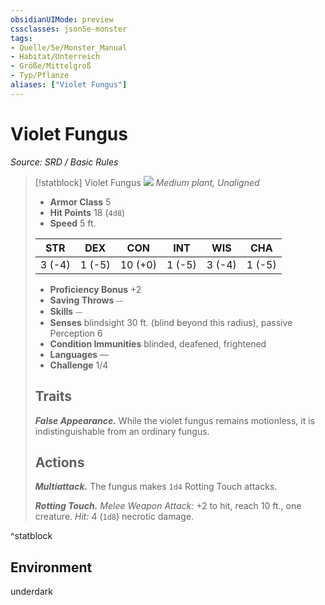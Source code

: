 ```yaml
---
obsidianUIMode: preview
cssclasses: json5e-monster
tags:
- Quelle/5e/Monster_Manual
- Habitat/Unterreich
- Größe/Mittelgroß
- Typ/Pflanze
aliases: ["Violet Fungus"]
---
```

# Violet Fungus
*Source: SRD / Basic Rules*  

> [!statblock] Violet Fungus
> ![](compendium/bestiary/plant/token/violet-fungus.png#token)
> *Medium plant, Unaligned*
> 
> - **Armor Class** 5 
> - **Hit Points** 18 (`4d8`)
> - **Speed** 5 ft.
> 
> |STR|DEX|CON|INT|WIS|CHA|
> |:---:|:---:|:---:|:---:|:---:|:---:|
> | 3 (-4)| 1 (-5)|10 (+0)| 1 (-5)| 3 (-4)| 1 (-5)|
> 
> - **Proficiency Bonus** +2
> - **Saving Throws** ⏤
> - **Skills** ⏤
> - **Senses** blindsight 30 ft. (blind beyond this radius), passive Perception 6
> - **Condition Immunities** blinded, deafened, frightened
> - **Languages** —
> - **Challenge** 1/4
> 
> ## Traits
> 
> ***False Appearance.*** While the violet fungus remains motionless, it is indistinguishable from an ordinary fungus.
> 
> ## Actions
> 
> ***Multiattack.*** The fungus makes `1d4` Rotting Touch attacks.
> 
> ***Rotting Touch.*** *Melee Weapon Attack:* +2 to hit, reach 10 ft., one creature. *Hit:* 4 (`1d8`) necrotic damage.
^statblock

## Environment

underdark